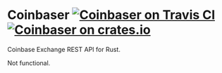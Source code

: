 # Coinbaser [![Coinbaser on Travis CI][travis-image]][travis] [![Coinbaser on crates.io][crates-image]][crates]

[travis-image]: https://travis-ci.org/patrickjm/coinbaser.svg?branch=master
[travis]: https://travis-ci.org/patrickjm/coinbaser
[crates-image]: http://meritbadge.herokuapp.com/coinbaser
[crates]: https://crates.io/crates/coinbaser
Coinbase Exchange REST API for Rust.

Not functional.
